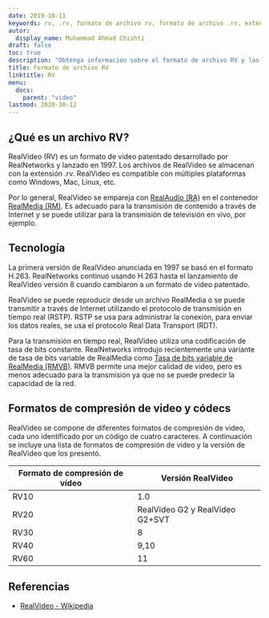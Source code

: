 ```yaml
---
date: 2019-10-11
keywords: rv, .rv, formato de archivo rv, formato de archivo .rv, extensión .rv, formato de video rv, formato de archivo RealVideo
autor:
  display_name: Muhammad Ahmad Chishti
draft: false
toc: true
description: "Obtenga información sobre el formato de archivo RV y las API que pueden crear y abrir archivos RV."
title: Formato de archivo RV
linktitle: RV
menu:
  docs:
    parent: "video"
lastmod: 2020-30-12
---
```


## ¿Qué es un archivo RV? ##

RealVideo (RV) es un formato de video patentado desarrollado por RealNetworks y lanzado en 1997. Los archivos de RealVideo se almacenan con la extensión .rv. RealVideo es compatible con múltiples plataformas como Windows, Mac, Linux, etc.

Por lo general, RealVideo se empareja con [RealAudio (RA)](/es/audio/ra/) en el contenedor [RealMedia (RM)](/es/video/rm/). Es adecuado para la transmisión de contenido a través de Internet y se puede utilizar para la transmisión de televisión en vivo, por ejemplo.

## Tecnología ##

La primera versión de RealVideo anunciada en 1997 se basó en el formato H.263. RealNetworks continuó usando H.263 hasta el lanzamiento de RealVideo versión 8 cuando cambiaron a un formato de video patentado.

RealVideo se puede reproducir desde un archivo RealMedia o se puede transmitir a través de Internet utilizando el protocolo de transmisión en tiempo real (RSTP). RSTP se usa para administrar la conexión, para enviar los datos reales, se usa el protocolo Real Data Transport (RDT).

Para la transmisión en tiempo real, RealVideo utiliza una codificación de tasa de bits constante. RealNetworks introdujo recientemente una variante de tasa de bits variable de RealMedia como [Tasa de bits variable de RealMedia (RMVB)](/es/video/rmvb/). RMVB permite una mejor calidad de video, pero es menos adecuado para la transmisión ya que no se puede predecir la capacidad de la red.

## Formatos de compresión de video y códecs ##

RealVideo se compone de diferentes formatos de compresión de video, cada uno identificado por un código de cuatro caracteres. A continuación se incluye una lista de formatos de compresión de video y la versión de RealVideo que los presentó.

|Formato de compresión de vídeo|Versión RealVideo|
|---|---|
|RV10|1.0|
|RV20|RealVideo G2 y RealVideo G2+SVT|
|RV30|8|
|RV40|9,10|
|RV60|11|

## Referencias ##

- [RealVideo - Wikipedia](https://en.wikipedia.org/wiki/RealVideo)

